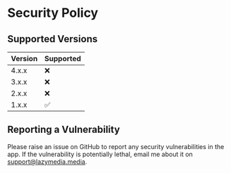 # Security Policy

## Supported Versions

| Version | Supported          |
| ------- | ------------------ |
| 4.x.x   | :x:                |
| 3.x.x   | :x:                |
| 2.x.x   | :x:                |
| 1.x.x   | :white_check_mark: |

## Reporting a Vulnerability

Please raise an issue on GitHub to report any security vulnerabilities in the app. If the vulnerability is potentially lethal, email me about it on support@lazymedia.media.
